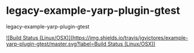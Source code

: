 # legacy-example-yarp-plugin-gtest
legacy-example-yarp-plugin-gtest

[![Build Status (Linux/OSX)](https://img.shields.io/travis/jgvictores/example-yarp-plugin-gtest/master.svg?label=Build Status (Linux/OSX))](https://travis-ci.org/jgvictores/example-yarp-plugin-gtest)
